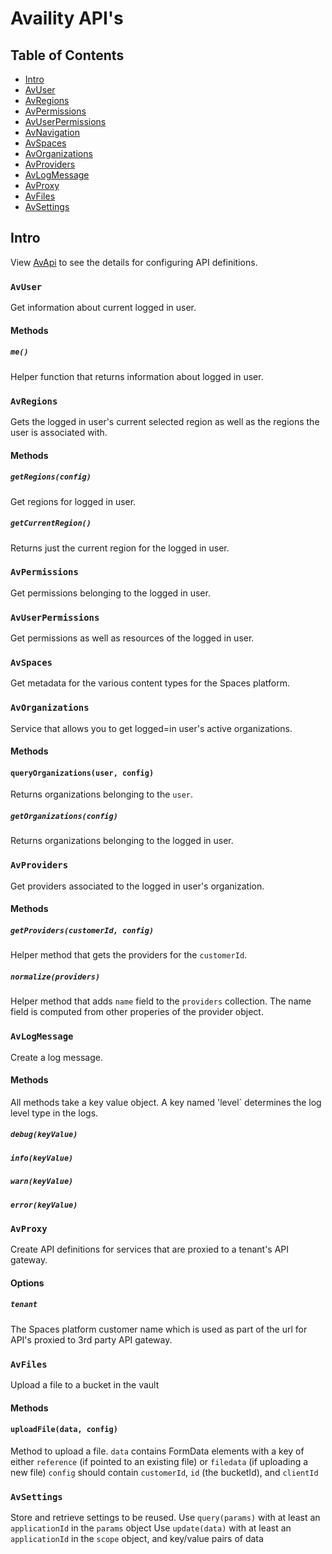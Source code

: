 # Availity API's

## Table of Contents

-   [Intro](#intro)
-   [AvUser](#avuser)
-   [AvRegions](#avregions)
-   [AvPermissions](#avpermissions)
-   [AvUserPermissions](#avuserpermissions)
-   [AvNavigation](#avnavigation)
-   [AvSpaces](#avspaces)
-   [AvOrganizations](#avorganizations)
-   [AvProviders](#avproviders)
-   [AvLogMessage](#avlogmessage)
-   [AvProxy](#avproxy)
-   [AvFiles](#avfiles)
-   [AvSettings](#avsettings)

## Intro

View [AvApi](../README.md) to see the details for configuring API definitions.

### `AvUser`

Get information about current logged in user.

#### Methods

##### `me()`

Helper function that returns information about logged in user.

### `AvRegions`

Gets the logged in user's current selected region as well as the regions the user is associated with.

#### Methods

##### `getRegions(config)`

Get regions for logged in user.

##### `getCurrentRegion()`

Returns just the current region for the logged in user.

### `AvPermissions`

Get permissions belonging to the logged in user.

### `AvUserPermissions`

Get permissions as well as resources of the logged in user.

### `AvSpaces`

Get metadata for the various content types for the Spaces platform.

### `AvOrganizations`

Service that allows you to get logged=in user's active organizations.

#### Methods

#### `queryOrganizations(user, config)`

Returns organizations belonging to the `user`.

##### `getOrganizations(config)`

Returns organizations belonging to the logged in user.

### `AvProviders`

Get providers associated to the logged in user's organization.

#### Methods

##### `getProviders(customerId, config)`

Helper method that gets the providers for the `customerId`.

##### `normalize(providers)`

Helper method that adds `name` field to the `providers` collection. The name field is computed from other properies of the provider object.

### `AvLogMessage`

Create a log message.

#### Methods

All methods take a key value object. A key named 'level` determines the log level type in the logs.

##### `debug(keyValue)`

##### `info(keyValue)`

##### `warn(keyValue)`

##### `error(keyValue)`

### `AvProxy`

Create API definitions for services that are proxied to a tenant's API gateway.

#### Options

##### `tenant`

The Spaces platform customer name which is used as part of the url for API's proxied to 3rd party API gateway.

### `AvFiles`

Upload a file to a bucket in the vault

#### Methods

#### `uploadFile(data, config)`

Method to upload a file. `data` contains FormData elements with a key of either `reference` (if pointed to an existing file) or `filedata` (if uploading a new file)
`config` should contain `customerId`, `id` (the bucketId), and `clientId`

### `AvSettings`

Store and retrieve settings to be reused.
Use `query(params)` with at least an `applicationId` in the `params` object
Use `update(data)` with at least an `applicationId` in the `scope` object, and key/value pairs of data
